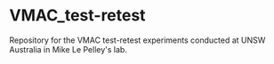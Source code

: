 # VMAC_test-retest

Repository for the VMAC test-retest experiments conducted at UNSW Australia in Mike Le Pelley's lab.
